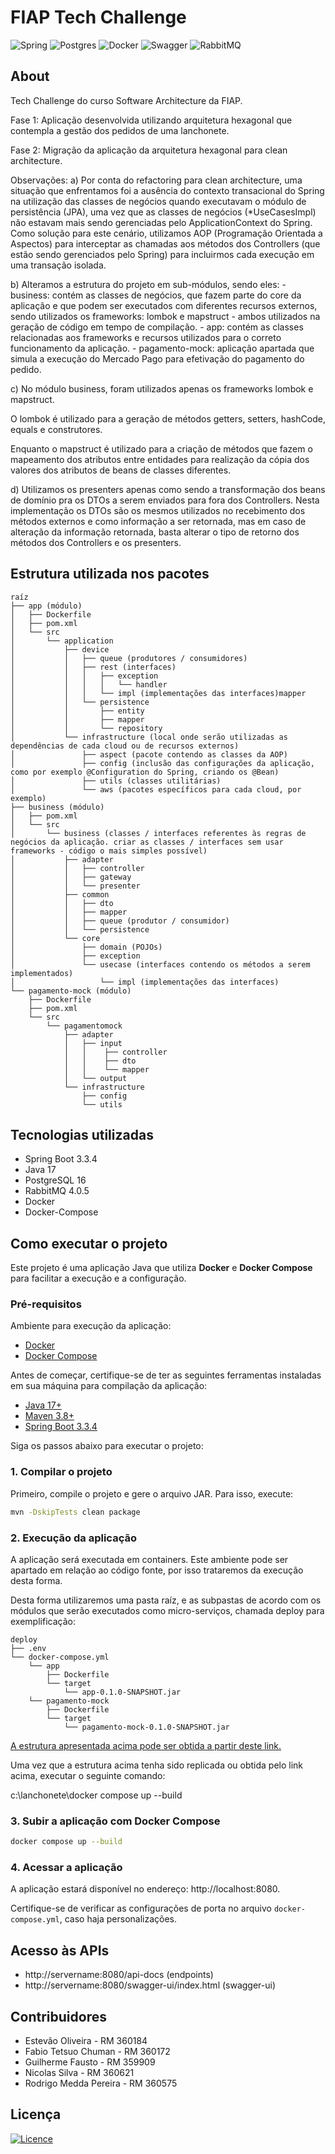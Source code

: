 # FIAP Tech Challenge

![Spring](https://img.shields.io/badge/spring-%236DB33F.svg?style=for-the-badge&logo=spring&logoColor=white)
![Postgres](https://img.shields.io/badge/postgres-%23316192.svg?style=for-the-badge&logo=postgresql&logoColor=white)
![Docker](https://img.shields.io/badge/docker-%230db7ed.svg?style=for-the-badge&logo=docker&logoColor=white)
![Swagger](https://img.shields.io/badge/-Swagger-%23Clojure?style=for-the-badge&logo=swagger&logoColor=white)
![RabbitMQ](https://img.shields.io/badge/Rabbitmq-FF6600?style=for-the-badge&logo=rabbitmq&logoColor=white)

## About 

Tech Challenge do curso Software Architecture da FIAP. 

Fase 1: Aplicação desenvolvida utilizando arquitetura hexagonal que contempla a gestão dos pedidos de uma lanchonete.

Fase 2: Migração da aplicação da arquitetura hexagonal para clean architecture.

Observações:
a) Por conta do refactoring para clean architecture, uma situação que enfrentamos foi a ausência do contexto transacional do Spring na utilização das classes de negócios quando executavam o módulo de persistência (JPA), uma vez que as classes de negócios (*UseCasesImpl) não estavam mais sendo gerenciadas pelo ApplicationContext do Spring. Como solução para este cenário, utilizamos AOP (Programação Orientada a Aspectos) para interceptar as chamadas aos métodos dos Controllers (que estão sendo gerenciados pelo Spring) para incluirmos cada execução em uma transação isolada.

b) Alteramos a estrutura do projeto em sub-módulos, sendo eles:
	- business: contém as classes de negócios, que fazem parte do core da aplicação e que podem ser executados com diferentes recursos externos, sendo utilizados os frameworks: lombok e mapstruct - ambos utilizados na geração de código em tempo de compilação.
	- app: contém as classes relacionadas aos frameworks e recursos utilizados para o correto funcionamento da aplicação.
	- pagamento-mock: aplicação apartada que simula a execução do Mercado Pago para efetivação do pagamento do pedido. 

c) No módulo business, foram utilizados apenas os frameworks lombok e mapstruct.

O lombok é utilizado para a geração de métodos getters, setters, hashCode, equals e construtores.

Enquanto o mapstruct é utilizado para a criação de métodos que fazem o mapeamento dos atributos entre entidades para realização da cópia dos valores dos atributos de beans de classes diferentes.

d) Utilizamos os presenters apenas como sendo a transformação dos beans de domínio pra os DTOs a serem enviados para fora dos Controllers.  Nesta implementação os DTOs são os mesmos utilizados no recebimento dos métodos externos e como informação a ser retornada, mas em caso de alteração da informação retornada, basta alterar o tipo de retorno dos métodos dos Controllers e os presenters. 


## Estrutura utilizada nos pacotes


```
raíz
├── app (módulo)
│   ├── Dockerfile
│   ├── pom.xml
│   └── src
│       └── application
│           ├──	device
│           │   ├── queue (produtores / consumidores)
│           │   ├── rest (interfaces)
│           │   │   ├── exception
│           │   │   │   └── handler
│           │   │   └── impl (implementações das interfaces)mapper
│           │   └── persistence
│           │       ├── entity
│           │       ├── mapper
│           │       └── repository
│           └── infrastructure (local onde serão utilizadas as dependências de cada cloud ou de recursos externos)
│               ├── aspect (pacote contendo as classes da AOP)
│               ├── config (inclusão das configurações da aplicação, como por exemplo @Configuration do Spring, criando os @Bean)
│               ├── utils (classes utilitárias)
│               └── aws (pacotes específicos para cada cloud, por exemplo)
├── business (módulo)
│   ├── pom.xml
│   └── src
│       └── business (classes / interfaces referentes às regras de negócios da aplicação. criar as classes / interfaces sem usar frameworks - código o mais simples possível)
│           ├── adapter
│           │   ├── controller
│           │   ├── gateway
│           │   └── presenter
│           ├── common
│           │   ├── dto
│           │   ├── mapper
│           │   ├── queue (produtor / consumidor)
│           │   └── persistence
│           └── core
│               ├── domain (POJOs)
│               ├── exception
│               └── usecase (interfaces contendo os métodos a serem implementados)
│                   └── impl (implementações das interfaces)
└── pagamento-mock (módulo)
    ├── Dockerfile
    ├── pom.xml
    └── src
        └── pagamentomock
            ├── adapter
            │   ├── input
            │   │    ├── controller
            │	│    ├── dto
            │	│    └── mapper
            │	└── output
            └── infrastructure
                ├── config
                └── utils

```

## Tecnologias utilizadas

* Spring Boot 3.3.4
* Java 17
* PostgreSQL 16
* RabbitMQ 4.0.5
* Docker
* Docker-Compose

## Como executar o projeto

Este projeto é uma aplicação Java que utiliza **Docker** e **Docker Compose** para facilitar a execução e a configuração.

### Pré-requisitos

Ambiente para execução da aplicação:

- [Docker](https://www.docker.com/)
- [Docker Compose](https://docs.docker.com/compose/)

Antes de começar, certifique-se de ter as seguintes ferramentas instaladas em sua máquina para compilação da aplicação:

- [Java 17+](https://www.oracle.com/java/technologies/javase/jdk17-archive-downloads.html)
- [Maven 3.8+](https://maven.apache.org/)
- [Spring Boot 3.3.4](https://spring.io/projects/spring-boot)
 
Siga os passos abaixo para executar o projeto:

### 1. Compilar o projeto
Primeiro, compile o projeto e gere o arquivo JAR. Para isso, execute:

```bash
mvn -DskipTests clean package 
```

### 2. Execução da aplicação

A aplicação será executada em containers.  Este ambiente pode ser apartado em relação ao código fonte, por isso trataremos da execução desta forma.

Desta forma utilizaremos uma pasta raíz, e as subpastas de acordo com os módulos que serão executados como micro-serviços, chamada deploy para exemplificação:

```
deploy
├── .env
└── docker-compose.yml
    └── app
		├── Dockerfile
	    └── target 
	        └── app-0.1.0-SNAPSHOT.jar
    └── pagamento-mock
        ├──	Dockerfile
        └── target 
            └── pagamento-mock-0.1.0-SNAPSHOT.jar
```

[A estrutura apresentada acima pode ser obtida a partir deste link.](https://drive.google.com/file/d/1ph1Kpj9o3_74XkMHHpIow1AC16tN_M9I/view?usp=sharing)

Uma vez que a estrutura acima tenha sido replicada ou obtida pelo link acima, executar o seguinte comando:

c:\lanchonete\docker compose up --build

### 3. Subir a aplicação com Docker Compose
```bash
docker compose up --build
```

### 4. Acessar a aplicação
A aplicação estará disponível no endereço: http://localhost:8080.

Certifique-se de verificar as configurações de porta no arquivo `docker-compose.yml`, caso haja personalizações.

## Acesso às APIs

* http://servername:8080/api-docs (endpoints)
* http://servername:8080/swagger-ui/index.html (swagger-ui)

## Contribuidores
* Estevão Oliveira - RM 360184
* Fabio Tetsuo Chuman - RM 360172
* Guilherme Fausto - RM 359909
* Nicolas Silva - RM 360621
* Rodrigo Medda Pereira - RM 360575


## Licença
[![Licence](https://img.shields.io/github/license/Ileriayo/markdown-badges?style=for-the-badge)](./LICENSE)